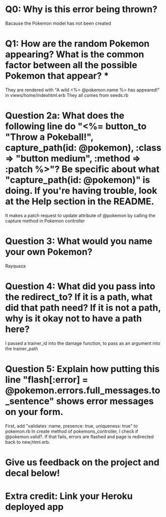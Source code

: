 # Q0: Why is this error being thrown?
Bacause the Pokemon model has not been created

# Q1: How are the random Pokemon appearing? What is the common factor between all the possible Pokemon that appear? *
They are rendered with "A wild <%= @pokemon.name %> has appeared!" in views/home/indexhtml.erb
They all comes from seeds.rb

# Question 2a: What does the following line do "<%= button_to "Throw a Pokeball!", capture_path(id: @pokemon), :class => "button medium", :method => :patch %>"? Be specific about what "capture_path(id: @pokemon)" is doing. If you're having trouble, look at the Help section in the README.
It makes a patch request to update attribute of @pokemon by calling the capture method in Pokemon controller

# Question 3: What would you name your own Pokemon?
Rayquaza

# Question 4: What did you pass into the redirect_to? If it is a path, what did that path need? If it is not a path, why is it okay not to have a path here?
I passed a trainer_id into the damage function, to pass as an argument into the trainer_path

# Question 5: Explain how putting this line "flash[:error] = @pokemon.errors.full_messages.to_sentence" shows error messages on your form.
First, add "validates :name, presence: true, uniqueness: true" to pokemon.rb
In create method of pokemons_controller, I check if @pokemon.valid?. If that fails, errors are flashed and page is redirected back to new,html.erb.


# Give us feedback on the project and decal below!

# Extra credit: Link your Heroku deployed app

